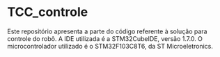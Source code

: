 # TCC_controle
Este repositório apresenta a parte do código referente à solução para controle do robô. A IDE utilizada é a STM32CubeIDE, versão 1.7.0. O microcontrolador utilizado é o STM32F103C8T6, da ST Microeletronics.
